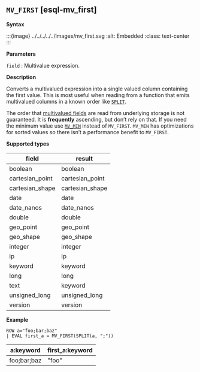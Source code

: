 ## `MV_FIRST` [esql-mv_first]

**Syntax**

:::{image} ../../../../../images/mv_first.svg
:alt: Embedded
:class: text-center
:::

**Parameters**

`field`
:   Multivalue expression.

**Description**

Converts a multivalued expression into a single valued column containing the first value. This is most useful when reading from a function that emits multivalued columns in a known order like [`SPLIT`](../../esql-functions-operators.md#esql-split).

The order that [multivalued fields](/reference/query-languages/esql/esql-multivalued-fields.md) are read from underlying storage is not guaranteed. It is **frequently** ascending, but don’t rely on that. If you need the minimum value use [`MV_MIN`](../../esql-functions-operators.md#esql-mv_min) instead of `MV_FIRST`. `MV_MIN` has optimizations for sorted values so there isn’t a performance benefit to `MV_FIRST`.

**Supported types**

| field | result |
| --- | --- |
| boolean | boolean |
| cartesian_point | cartesian_point |
| cartesian_shape | cartesian_shape |
| date | date |
| date_nanos | date_nanos |
| double | double |
| geo_point | geo_point |
| geo_shape | geo_shape |
| integer | integer |
| ip | ip |
| keyword | keyword |
| long | long |
| text | keyword |
| unsigned_long | unsigned_long |
| version | version |

**Example**

```esql
ROW a="foo;bar;baz"
| EVAL first_a = MV_FIRST(SPLIT(a, ";"))
```

| a:keyword | first_a:keyword |
| --- | --- |
| foo;bar;baz | "foo" |


